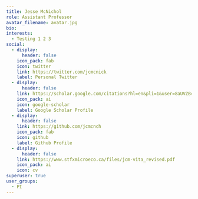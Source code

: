 ```yaml
---
title: Jesse McNichol
role: Assistant Professor
avatar_filename: avatar.jpg
bio: 
interests:
  - Testing 1 2 3
social:
  - display:
      header: false
    icon_pack: fab
    icon: twitter
    link: https://twitter.com/jcmcnick
    label: Personal Twitter
  - display:
      header: false
    link: https://scholar.google.com/citations?hl=en&pli=1&user=8aUVZB4AAAAJ
    icon_pack: ai
    icon: google-scholar
    label: Google Scholar Profile
  - display:
      header: false
    link: https://github.com/jcmcnch
    icon_pack: fab
    icon: github
    label: Github Profile
  - display:
      header: false
    link: https://www.stfxmicroeco.ca/files/jcm-vita_revised.pdf
    icon_pack: ai
    icon: cv
superuser: true
user_groups:
  - PI
---
```


